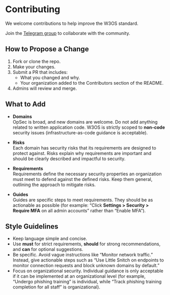 # Contributing

We welcome contributions to help improve the W3OS standard.

Join the [Telegram group](https://t.me/+yhmMnY2DyNBmNDlh) to collaborate with the community.

## How to Propose a Change

1. Fork or clone the repo.
2. Make your changes.
3. Submit a PR that includes:
   - What you changed and why.
   - Your organization added to the Contributors section of the README.
4. Admins will review and merge.

## What to Add

- **Domains**  
  OpSec is broad, and new domains are welcome. Do not add anything related to written application code. W3OS is strictly scoped to **non-code** security issues (infrastructure-as-code guidance is acceptable).

- **Risks**  
  Each domain has security risks that its requirements are designed to protect against. Risks explain why requirements are important and should be clearly described and impactful to security.

- **Requirements**  
  Requirements define the necessary security properties an organization must meet to defend against the defined risks. Keep them general, outlining the approach to mitigate risks.

- **Guides**  
  Guides are specific steps to meet requirements. They should be as actionable as possible (for example: “Click **Settings > Security > Require MFA** on all admin accounts” rather than “Enable MFA”).

## Style Guidelines

- Keep language simple and concise.
- Use **must** for strict requirements, **should** for strong recommendations, and **can** for optional suggestions.
- Be specific. Avoid vague instructions like “Monitor network traffic.” Instead, give actionable steps such as “Use Little Snitch on endpoints to monitor connection requests and block unknown domains by default.”
- Focus on organizational security. Individual guidance is only acceptable if it can be implemented at an organizational level (for example, “Undergo phishing training” is individual, while “Track phishing training completion for all staff” is organizational).
